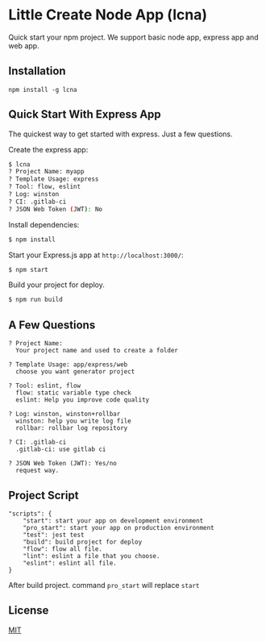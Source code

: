 # Little Create Node App (lcna)

Quick start your npm project. We support basic node app, express app and web app.

## Installation 

```
npm install -g lcna
```

## Quick Start With Express App

The quickest way to get started with express.
Just a few questions.

Create the express app:

```bash
$ lcna
? Project Name: myapp
? Template Usage: express
? Tool: flow, eslint
? Log: winston
? CI: .gitlab-ci
? JSON Web Token (JWT): No
```

Install dependencies:

```bash
$ npm install
```

Start your Express.js app at `http://localhost:3000/`:

```bash
$ npm start
```

Build your project for deploy.

```bash
$ npm run build
```

## A Few Questions
```
? Project Name:
  Your project name and used to create a folder
  
? Template Usage: app/express/web
  choose you want generator project
  
? Tool: eslint, flow
  flow: static variable type check
  eslint: Help you improve code quality

? Log: winston, winston+rollbar
  winston: help you write log file
  rollbar: rollbar log repository

? CI: .gitlab-ci
  .gitlab-ci: use gitlab ci

? JSON Web Token (JWT): Yes/no
  request way.

```

## Project Script

```
"scripts": {
    "start": start your app on development environment
    "pro_start": start your app on production environment
    "test": jest test
    "build": build project for deploy
    "flow": flow all file.
    "lint": eslint a file that you choose.
    "eslint": eslint all file.
}
```
After build project. command `pro_start` will replace `start`
## License

[MIT](LICENSE)
